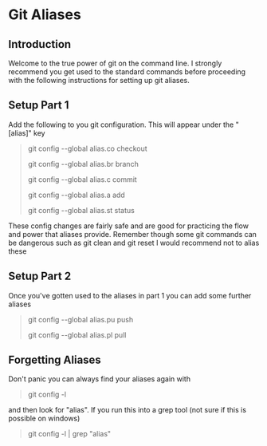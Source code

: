 # Git Aliases

## Introduction

Welcome to the true power of git on the command line. I strongly recommend you get used to the standard commands before proceeding with the following instructions for setting up git aliases.

## Setup Part 1

Add the following to you git configuration. This will appear under the "[alias]" key

> git config --global alias.co checkout
>
>git config --global alias.br branch
>
>git config --global alias.c commit
>
>git config --global alias.a add
>
>git config --global alias.st status

These config changes are fairly safe and are good for practicing the flow and power that aliases provide. Remember though some git commands can be dangerous such as git clean and git reset I would recommend not to alias these

## Setup Part 2

Once you've gotten used to the aliases in part 1 you can add some further aliases

> git config --global alias.pu push
>
> git config --global alias.pl pull

## Forgetting Aliases

Don't panic you can always find your aliases again with

> git config -l

and then look for "alias". If you run this into a grep tool (not sure if this is possible on windows)

> git config -l | grep "alias"
